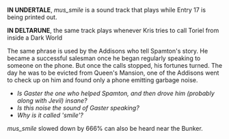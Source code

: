 **IN UNDERTALE**, *mus_smile* is a sound track that plays while <a onclick="loadFile('Entry 17.md')">Entry 17</a> is being printed out.

**IN DELTARUNE**, the same track plays whenever <a onclick="loadFile('Kris.md')">Kris</a> tries to call <a onclick="loadFile('Toriel.md')">Toriel</a> from inside a <a onclick="loadFile('Dark Worlds.md')">Dark World</a>

The same phrase is used by the Addisons who tell <a onclick="loadFile('Spamton G. Spamton.md')">Spamton's</a> story. He became a successful salesman once he began regularly speaking to someone on the phone. But once the calls stopped, his fortunes turned. The day he was to be evicted from Queen's Mansion, one of the Addisons went to check up on him and found only a phone emitting garbage noise.
- _Is Gaster the one who helped Spamton, and then drove him (probably along with <a onclick="loadFile('Jevil.md')">Jevil</a>) insane?_
- _Is this noise the sound of Gaster speaking?_
- _Why is it called 'smile'?_

*mus_smile* slowed down by 666% can also be heard near the <a onclick="loadFile('Bunker.md')">Bunker</a>.

